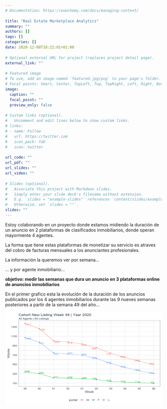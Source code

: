 ```yaml
---
# Documentation: https://wowchemy.com/docs/managing-content/

title: "Real Estate Marketplace Analytics"
summary: ""
authors: []
tags: []
categories: []
date: 2020-12-08T18:22:01+01:00

# Optional external URL for project (replaces project detail page).
external_link: ""

# Featured image
# To use, add an image named `featured.jpg/png` to your page's folder.
# Focal points: Smart, Center, TopLeft, Top, TopRight, Left, Right, BottomLeft, Bottom, BottomRight.
image:
  caption: ""
  focal_point: ""
  preview_only: false

# Custom links (optional).
#   Uncomment and edit lines below to show custom links.
# links:
# - name: Follow
#   url: https://twitter.com
#   icon_pack: fab
#   icon: twitter

url_code: ""
url_pdf: ""
url_slides: ""
url_video: ""

# Slides (optional).
#   Associate this project with Markdown slides.
#   Simply enter your slide deck's filename without extension.
#   E.g. `slides = "example-slides"` references `content/slides/example-slides.md`.
#   Otherwise, set `slides = ""`.
slides: ""
---
```


Estoy colaborando en un proyecto donde estamos midiendo la duración de un anuncio en 2 plataformas de clasificados inmobiliarios, donde operan mayormente 4 agentes.

La forma que tiene estas plataformas de monetizar su servicio es atraves del cobro de facturas mensuales a los anunciantes profesionales.

La información la queremos ver por semana...

... y por agente inmobiliario...

**objetivo: medir las semanas que dura un anuncio en 3 plataformas online de anuncios inmobiliarios**







En el primer grafico esta la evolución de la duración de los anuncios publicados por los 4 agentes inmobiliarios durante las 9 nueves semanas posteriores a partir de la semana 49 del año...



<img src="images/chart building-1.png" alt="" width="600px" height="300px"/>



